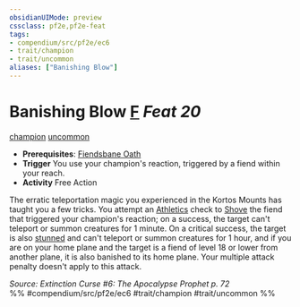 ```yaml
---
obsidianUIMode: preview
cssclass: pf2e,pf2e-feat
tags:
- compendium/src/pf2e/ec6
- trait/champion
- trait/uncommon
aliases: ["Banishing Blow"]
---
```

# Banishing Blow  [F](../../rules/core-rulebook/chapter-9-playing-the-game.md#Actions "Free Action") *Feat 20*  
[champion](../../rules/traits/champion.md)  [uncommon](../../rules/traits/uncommon.md)  

- **Prerequisites**: [Fiendsbane Oath](fiendsbane-oath.md)
- **Trigger** You use your champion's reaction, triggered by a fiend within your reach.
- **Activity** Free Action

The erratic teleportation magic you experienced in the Kortos Mounts has taught you a few tricks. You attempt an [Athletics](../skills.md#Athletics) check to [Shove](../../rules/actions/shove.md) the fiend that triggered your champion's reaction; on a success, the target can't teleport or summon creatures for 1 minute. On a critical success, the target is also [stunned](../../rules/conditions.md#Stunned) and can't teleport or summon creatures for 1 hour, and if you are on your home plane and the target is a fiend of level 18 or lower from another plane, it is also banished to its home plane. Your multiple attack penalty doesn't apply to this attack.

*Source: Extinction Curse #6: The Apocalypse Prophet p. 72*  
%% #compendium/src/pf2e/ec6 #trait/champion #trait/uncommon %%